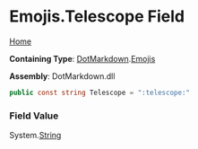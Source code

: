 # Emojis\.Telescope Field

[Home](../../../README.md)

**Containing Type**: [DotMarkdown](../../README.md)\.[Emojis](../README.md)

**Assembly**: DotMarkdown\.dll

```csharp
public const string Telescope = ":telescope:"
```

### Field Value

System\.[String](https://docs.microsoft.com/en-us/dotnet/api/system.string)